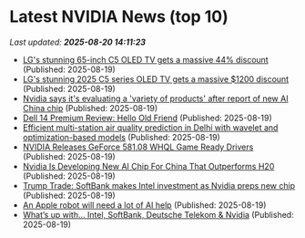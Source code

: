 # Latest NVIDIA News (top 10)
_Last updated: **2025-08-20 14:11:23**_

- [LG's stunning 65-inch C5 OLED TV gets a massive 44% discount](https://www.notebookcheck.net/LG-s-stunning-65-inch-C5-OLED-TV-gets-a-massive-44-discount.1089852.0.html) (Published: 2025-08-19)
- [LG's stunning 2025 C5 series OLED TV gets a massive $1200 discount](https://www.notebookcheck.net/LG-s-stunning-2025-C5-series-OLED-TV-gets-a-massive-1-200-discount.1089852.0.html) (Published: 2025-08-19)
- [Nvidia says it's evaluating a 'variety of products' after report of new AI China chip](https://biztoc.com/x/0d9a49db5178460c) (Published: 2025-08-19)
- [Dell 14 Premium Review: Hello Old Friend](https://www.wired.com/review/dell-14-premium/) (Published: 2025-08-19)
- [Efficient multi-station air quality prediction in Delhi with wavelet and optimization-based models](https://journals.plos.org/plosone/article?id=10.1371/journal.pone.0330465) (Published: 2025-08-19)
- [NVIDIA Releases GeForce 581.08 WHQL Game Ready Drivers](https://www.techpowerup.com/340077/nvidia-releases-geforce-581-08-whql-game-ready-drivers) (Published: 2025-08-19)
- [Nvidia Is Developing New AI Chip For China That Outperforms H20](https://biztoc.com/x/db0c783f5c42d00c) (Published: 2025-08-19)
- [Trump Trade: SoftBank makes Intel investment as Nvidia preps new chip](https://thefly.com/permalinks/entry.php/id4185661/INTC;SFTBY;NVDA;AES;NEE;GEV;BE;PLUG;FSLR;FLNC;SPX;SPY;$ECON-Trump-Trade-SoftBank-makes-Intel-investment-as-Nvidia-preps-new-chip) (Published: 2025-08-19)
- [An Apple robot will need a lot of AI help](https://finance.yahoo.com/news/an-apple-robot-will-need-a-lot-of-ai-help-135116585.html) (Published: 2025-08-19)
- [What’s up with… Intel, SoftBank, Deutsche Telekom & Nvidia](https://www.telecomtv.com/content/digital-platforms-services/what-s-up-with-intel-softbank-xxxx-53658/) (Published: 2025-08-19)
